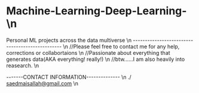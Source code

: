 # Machine-Learning-Deep-Learning- \n
Personal ML projects across the data multiverse \n
------------------------------------------------ \n
//Please feel free to contact me for any help, corrections or collabortaions \n
//Passionate about everything that generates data(AKA everything! really!) \n
//btw......I am also heavily into reasearch. \n

-------CONTACT INFORMATION-------------- \n
./ saedmaisallah@gmail.com \n
